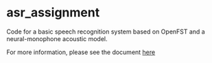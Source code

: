 # asr_assignment
Code for a basic speech recognition system based on OpenFST and a neural-monophone acoustic model.

For more information, please see the document [here](./report.pdf)
